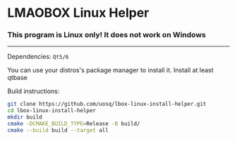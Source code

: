 # LMAOBOX Linux Helper

### This program is Linux only! It does not work on Windows

---

Dependencies: `Qt5/6`

You can use your distros's package manager to install it. Install at least qtbase

Build instructions:

```sh
git clone https://github.com/uosq/lbox-linux-install-helper.git
cd lbox-linux-install-helper
mkdir build
cmake -DCMAKE_BUILD_TYPE=Release -B build/
cmake --build build --target all
```
